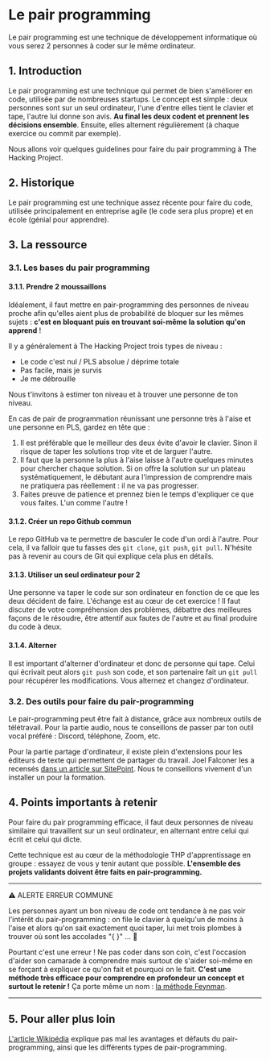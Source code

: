 # Le pair programming
Le pair programming est une technique de développement informatique où vous serez 2 personnes à coder sur le même ordinateur.

## 1. Introduction

Le pair programming est une technique qui permet de bien s'améliorer en code, utilisée par de nombreuses startups. Le concept est simple : deux personnes sont sur un seul ordinateur, l'une d'entre elles tient le clavier et tape, l'autre lui donne son avis. **Au final les deux codent et prennent les décisions ensemble**. Ensuite, elles alternent régulièrement (à chaque exercice ou commit par exemple).

Nous allons voir quelques guidelines pour faire du pair programming à The Hacking Project.

## 2. Historique

Le pair programming est une technique assez récente pour faire du code, utilisée principalement en entreprise agile (le code sera plus propre) et en école (génial pour apprendre).

## 3. La ressource

### 3.1. Les bases du pair programming

#### 3.1.1. Prendre 2 moussaillons

Idéalement, il faut mettre en pair-programming des personnes de niveau proche afin qu'elles aient plus de probabilité de bloquer sur les mêmes sujets : **c'est en bloquant puis en trouvant soi-même la solution qu'on apprend** !

Il y a généralement à The Hacking Project trois types de niveau :

-   Le code c'est nul / PLS absolue / déprime totale
-   Pas facile, mais je survis
-   Je me débrouille

Nous t'invitons à estimer ton niveau et à trouver une personne de ton niveau.

En cas de pair de programmation réunissant une personne très à l'aise et une personne en PLS, gardez en tête que :

1.  Il est préférable que le meilleur des deux évite d'avoir le clavier. Sinon il risque de taper les solutions trop vite et de larguer l'autre.
2.  Il faut que la personne la plus à l'aise laisse à l'autre quelques minutes pour chercher chaque solution. Si on offre la solution sur un plateau systématiquement, le débutant aura l'impression de comprendre mais ne pratiquera pas réellement : il ne va pas progresser.
3.  Faites preuve de patience et prennez bien le temps d'expliquer ce que vous faites. L'un comme l'autre !

#### 3.1.2. Créer un repo Github commun

Le repo GitHub va te permettre de basculer le code d'un ordi à l'autre. Pour cela, il va falloir que tu fasses des `git clone`, `git push`, `git pull`. N'hésite pas à revenir au cours de Git qui explique cela plus en détails.

#### 3.1.3. Utiliser un seul ordinateur pour 2

Une personne va taper le code sur son ordinateur en fonction de ce que les deux décident de faire. L'échange est au cœur de cet exercice ! Il faut discuter de votre compréhension des problèmes, débattre des meilleures façons de le résoudre, être attentif aux fautes de l'autre et au final produire du code à deux.

#### 3.1.4. Alterner

Il est important d'alterner d'ordinateur et donc de personne qui tape. Celui qui écrivait peut alors `git push` son code, et son partenaire fait un `git pull` pour récupérer les modifications. Vous alternez et changez d'ordinateur.

### 3.2. Des outils pour faire du pair-programming

Le pair-programming peut être fait à distance, grâce aux nombreux outils de télétravail. Pour la partie audio, nous te conseillons de passer par ton outil vocal préféré : Discord, téléphone, Zoom, etc.

Pour la partie partage d'ordinateur, il existe plein d'extensions pour les éditeurs de texte qui permettent de partager du travail. Joel Falconer les a recensés [dans un article sur SitePoint](https://www.sitepoint.com/collaborative-coding-tools-for-remote-pair-programming/). Nous te conseillons vivement d'un installer un pour la formation.

## 4. Points importants à retenir

Pour faire du pair programming efficace, il faut deux personnes de niveau similaire qui travaillent sur un seul ordinateur, en alternant entre celui qui écrit et celui qui dicte.

Cette technique est au cœur de la méthodologie THP d'apprentissage en groupe : essayez de vous y tenir autant que possible. **L'ensemble des projets validants doivent être faits en pair-programming.**

___
⚠️ ALERTE ERREUR COMMUNE

Les personnes ayant un bon niveau de code ont tendance à ne pas voir l'intérêt du pair-programming : on file le clavier à quelqu'un de moins à l'aise et alors qu'on sait exactement quoi taper, lui met trois plombes à trouver où sont les accolades "{ }" … 😤

Pourtant c'est une erreur ! Ne pas coder dans son coin, c'est l'occasion d'aider son camarade à comprendre mais surtout de s'aider soi-même en se forçant à expliquer ce qu'on fait et pourquoi on le fait. **C'est une méthode très efficace pour comprendre en profondeur un concept et surtout le retenir !** Ça porte même un nom : [la méthode Feynman](https://blog.pandanote.com/fr/methode-feynman-apprendre-comprendre-memoriser/).

___

## 5. Pour aller plus loin

[L'article Wikipédia](https://en.wikipedia.org/wiki/Pair_programming?oldformat=true) explique pas mal les avantages et défauts du pair-programming, ainsi que les différents types de pair-programming.